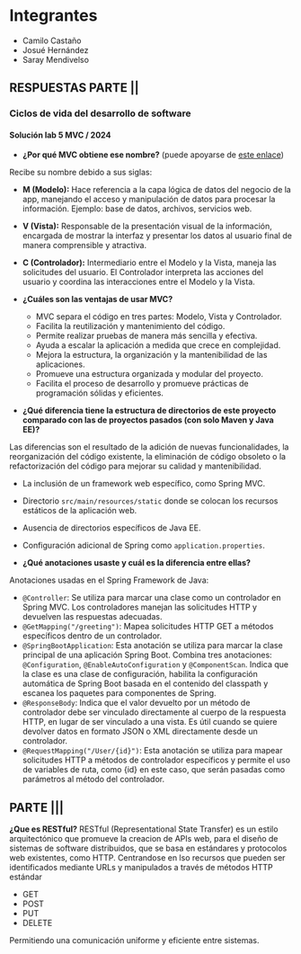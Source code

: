 # Integrantes
* Camilo Castaño
* Josué Hernández
* Saray Mendivelso

## RESPUESTAS PARTE ||
### Ciclos de vida del desarrollo de software
#### Solución lab 5 MVC / 2024


- **¿Por qué MVC obtiene ese nombre?** (puede apoyarse de [este enlace](https://www.javatpoint.com/spring-mvc-tutorial))

Recibe su nombre debido a sus siglas:
  - **M (Modelo):** Hace referencia a la capa lógica de datos del negocio de la app, manejando el acceso y manipulación de datos para procesar la información. Ejemplo: base de datos, archivos, servicios web.
  - **V (Vista):** Responsable de la presentación visual de la información, encargada de mostrar la interfaz y presentar los datos al usuario final de manera comprensible y atractiva.
  - **C (Controlador):** Intermediario entre el Modelo y la Vista, maneja las solicitudes del usuario. El Controlador interpreta las acciones del usuario y coordina las interacciones entre el Modelo y la Vista.

- **¿Cuáles son las ventajas de usar MVC?**
  - MVC separa el código en tres partes: Modelo, Vista y Controlador.
  - Facilita la reutilización y mantenimiento del código.
  - Permite realizar pruebas de manera más sencilla y efectiva.
  - Ayuda a escalar la aplicación a medida que crece en complejidad.
  - Mejora la estructura, la organización y la mantenibilidad de las aplicaciones.
  - Promueve una estructura organizada y modular del proyecto.
  - Facilita el proceso de desarrollo y promueve prácticas de programación sólidas y eficientes.

- **¿Qué diferencia tiene la estructura de directorios de este proyecto comparado con las de proyectos pasados (con solo Maven y Java EE)?**

Las diferencias son el resultado de la adición de nuevas funcionalidades, la reorganización del código existente, la eliminación de código obsoleto o la refactorización del código para mejorar su calidad y mantenibilidad.

  - La inclusión de un framework web específico, como Spring MVC.
  - Directorio `src/main/resources/static` donde se colocan los recursos estáticos de la aplicación web.
  - Ausencia de directorios específicos de Java EE.
  - Configuración adicional de Spring como `application.properties`.

- **¿Qué anotaciones usaste y cuál es la diferencia entre ellas?**

Anotaciones usadas en el Spring Framework de Java:

  - `@Controller`: Se utiliza para marcar una clase como un controlador en Spring MVC. Los controladores manejan las solicitudes HTTP y devuelven las respuestas adecuadas.
  - `@GetMapping("/greeting")`: Mapea solicitudes HTTP GET a métodos específicos dentro de un controlador.
  - `@SpringBootApplication`: Esta anotación se utiliza para marcar la clase principal de una aplicación Spring Boot. Combina tres anotaciones: `@Configuration`, `@EnableAutoConfiguration` y `@ComponentScan`. Indica que la clase es una clase de configuración, habilita la configuración automática de Spring Boot basada en el contenido del classpath y escanea los paquetes para componentes de Spring.
  - `@ResponseBody`: Indica que el valor devuelto por un método de controlador debe ser vinculado directamente al cuerpo de la respuesta HTTP, en lugar de ser vinculado a una vista. Es útil cuando se quiere devolver datos en formato JSON o XML directamente desde un controlador.
  - `@RequestMapping("/User/{id}")`: Esta anotación se utiliza para mapear solicitudes HTTP a métodos de controlador específicos y permite el uso de variables de ruta, como {id} en este caso, que serán pasadas como parámetros al método del controlador.


## PARTE |||
**¿Que es RESTful?**
RESTful (Representational State Transfer) es un estilo arquitectónico que promueve la creacion de APIs web, para el diseño de sistemas de software distribuidos, que se basa en estándares y protocolos web existentes, como HTTP.
Centrandose  en  lso recursos que pueden ser identificados mediante URLs y manipulados a través de métodos HTTP estándar
- GET
- POST
- PUT
- DELETE

Permitiendo una comunicación uniforme y eficiente entre sistemas. 




